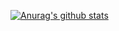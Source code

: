 [![Anurag's github stats](https://github-readme-stats.vercel.app/api?username=xmx-521&show_icons=true&theme=dracula)](https://github.com/anuraghazra/github-readme-stats)
